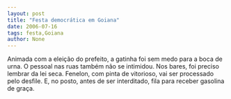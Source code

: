 ```yaml
---
layout: post
title: "Festa democrática em Goiana"
date: 2006-07-16
tags: festa,Goiana
author: None
---
```

Animada com a eleição do prefeito, a gatinha foi sem medo para a boca de urna. O pessoal nas ruas também não se intimidou. Nos bares, foi preciso lembrar da lei seca. Fenelon, com pinta de vitorioso, vai ser processado pelo desfile. E, no posto, antes de ser interditado, fila para receber gasolina de graça. 